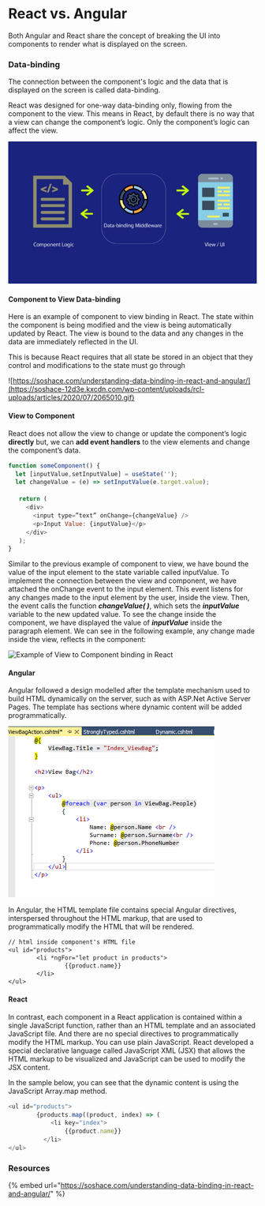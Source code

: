 # React vs. Angular

Both Angular and React share the concept of breaking the  UI into components to render what is displayed on the screen.  

### Data-binding

The connection between the component's logic and the data that is displayed on the screen is called data-binding.

React was designed for one-way data-binding only, flowing from the component to the view.  This means in React, by default there is no way that a view can change the component’s logic. Only the component’s logic can affect the view.

![](../.gitbook/assets/image%20%28166%29.png)

#### Component to View Data-binding

Here is an example of component to view binding in React. The state within the component is being modified and the view is being automatically updated by React. The view is bound to the data and any changes in the data are immediately reflected in the UI.

This is because React requires that all state be stored in an object that they control and modifications to the state must go through 

![https://soshace.com/understanding-data-binding-in-react-and-angular/](https://soshace-12d3e.kxcdn.com/wp-content/uploads/rcl-uploads/articles/2020/07/2065010.gif)



#### View to Component

React does not allow the view to change or update the component’s logic **directly** but, we can **add event handlers** to the view elements and change the component’s data. 

```javascript
function someComponent() {
  let [inputValue,setInputValue] = useState('');
  let changeValue = (e) => setInputValue(e.target.value);
   
   return (
     <div>
       <input type=”text” onChange={changeValue} />
       <p>Input Value: {inputValue}</p>
     </div>
   );
}
```

Similar to the previous example of component to view, we have bound the value of the input element to the state variable called inputValue. To implement the connection between the view and component, we have attached the onChange event to the input element. This event listens for any changes made to the input element by the user, inside the view. Then, the event calls the function _**changeValue\( \)**_, which sets the _**inputValue**_ variable to the new updated value. To see the change inside the component, we have displayed the value of _**inputValue**_ inside the paragraph element. We can see in the following example, any change made inside the view, reflects in the component:

![Example of View to Component binding in React](https://soshace-12d3e.kxcdn.com/wp-content/uploads/rcl-uploads/articles/2020/07/6710824.gif)

  


#### Angular

Angular followed a design modelled after the template mechanism used to build HTML dynamically on the server, such as with ASP.Net Active Server Pages. The template has sections where dynamic content will be added programmatically. 

![](../.gitbook/assets/image%20%28212%29.png)

In Angular, the HTML template file contains special Angular directives, interspersed throughout the HTML markup, that are used to programmatically modify the HTML that will be rendered. 

```markup
// html inside component's HTML file
<ul id="products">
        <li *ngFor="let product in products">
                {{product.name}}
        </li>
</ul>
```

#### React

In contrast, each component in a React application is contained within a single JavaScript function, rather than an HTML template and an associated JavaScript file. And there are no special directives to programmatically modify the HTML markup. You can use plain JavaScript.  React developed a special declarative language called JavaScript XML \(JSX\) that allows the HTML markup to be visualized and JavaScript can be used to modify the JSX content.

In the sample below, you can see that the dynamic content is using the JavaScript Array.map method.

```javascript
<ul id="products">
        {products.map((product, index) => (
            <li key="index">
                {{product.name}}
          </li>
</ul>
```

### Resources

{% embed url="https://soshace.com/understanding-data-binding-in-react-and-angular/" %}



